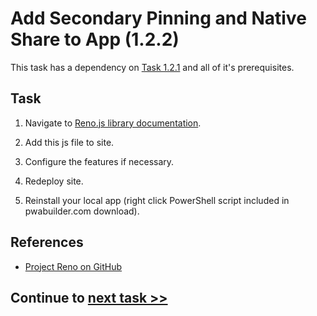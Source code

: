 
# Add Secondary Pinning and Native Share to App (1.2.2)

This task has a dependency on [Task 1.2.1](121_Add_WIndows_Feature.md) and all of it's prerequisites.

## Task 

1. Navigate to [Reno.js library documentation](https://github.com/JimGaleForce/Reno/tree/dev).

2. Add this js file to site.

3. Configure the features if necessary. 

4. Redeploy site.

5. Reinstall your local app (right click PowerShell script included in pwabuilder.com download).



## References

- [Project Reno on GitHub](https://github.com/JimGaleForce/Reno/tree/dev)


## Continue to [next task >> ](123_BONUS-APP-Links.md)
